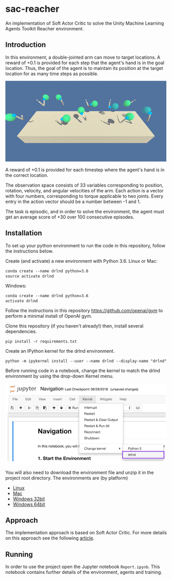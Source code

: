 # sac-reacher

An implementation of Soft Actor Critic to solve the Unity Machine Learning Agents Toolkit Reacher environment. 

## Introduction

In this environment, a double-jointed arm can move to target locations. A reward of +0.1 is provided for each step that the agent's hand is in the goal location. Thus, the goal of the agent is to maintain its position at the target location for as many time steps as possible.

![Trained Agent](reacher.gif)

A reward of +0.1 is provided for each timestep where the agent's hand is in the correct location.

The observation space consists of 33 variables corresponding to position, rotation, velocity, and angular velocities of the arm. Each action is a vector with four numbers, corresponding to torque applicable to two joints. Every entry in the action vector should be a number between -1 and 1.

The task is episodic, and in order to solve the environment, the agent must get an average score of +30 over 100 consecutive episodes.

## Installation

To set up your python environment to run the code in this repository, follow the instructions below.

Create (and activate) a new environment with Python 3.6.
Linux or Mac:

    conda create --name drlnd python=3.6
    source activate drlnd

Windows:

    conda create --name drlnd python=3.6 
    activate drlnd

Follow the instructions in this repository https://github.com/openai/gym to perform a minimal install of OpenAI gym.

Clone this repository  (if you haven't already!) then, install several dependencies.

    pip install -r requirements.txt

Create an IPython kernel for the drlnd environment.

    python -m ipykernel install --user --name drlnd --display-name "drlnd"

Before running code in a notebook, change the kernel to match the drlnd environment by using the drop-down Kernel menu.

![Jupyter Kernel](jupyter_kernel.png)


You will also need to download the environment file and unzip it in the project root directory. The environments are (by platform)

* [Linux](https://s3-us-west-1.amazonaws.com/udacity-drlnd/P2/Reacher/one_agent/Reacher_Linux.zip)
* [Mac](https://s3-us-west-1.amazonaws.com/udacity-drlnd/P2/Reacher/one_agent/Reacher.app.zip)
* [Windows 32bit](https://s3-us-west-1.amazonaws.com/udacity-drlnd/P2/Reacher/one_agent/Reacher_Windows_x86.zip)
* [Windows 64bit](https://s3-us-west-1.amazonaws.com/udacity-drlnd/P2/Reacher/one_agent/Reacher_Windows_x86_64.zip)

## Approach

The implementation approach is based on Soft Actor Critic. For more details on this approach see the following [article]( https://towardsdatascience.com/in-depth-review-of-soft-actor-critic-91448aba63d4).

## Running 

In order to use the project open the Jupyter notebook `Report.ipynb`. This notebook contains further details of the environment, agents and training.


